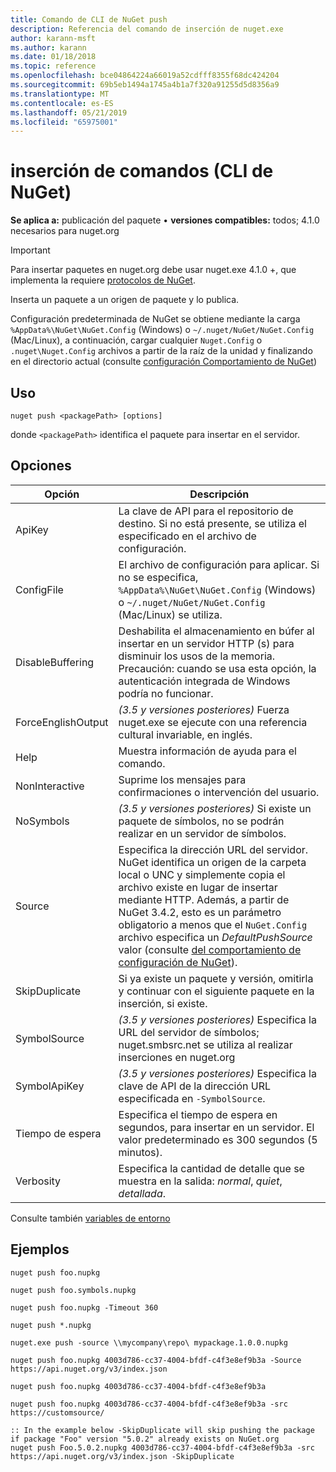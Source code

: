 ```yaml
---
title: Comando de CLI de NuGet push
description: Referencia del comando de inserción de nuget.exe
author: karann-msft
ms.author: karann
ms.date: 01/18/2018
ms.topic: reference
ms.openlocfilehash: bce04864224a66019a52cdfff8355f68dc424204
ms.sourcegitcommit: 69b5eb1494a1745a4b1a7f320a91255d5d8356a9
ms.translationtype: MT
ms.contentlocale: es-ES
ms.lasthandoff: 05/21/2019
ms.locfileid: "65975001"
---
```

# <a name="push-command-nuget-cli"></a>inserción de comandos (CLI de NuGet)

**Se aplica a:** publicación del paquete &bullet; **versiones compatibles:** todos; 4.1.0 necesarios para nuget.org

> [!Important]
> Para insertar paquetes en nuget.org debe usar nuget.exe 4.1.0 +, que implementa la requiere [protocolos de NuGet](../api/nuget-protocols.md).

Inserta un paquete a un origen de paquete y lo publica.

Configuración predeterminada de NuGet se obtiene mediante la carga `%AppData%\NuGet\NuGet.Config` (Windows) o `~/.nuget/NuGet/NuGet.Config` (Mac/Linux), a continuación, cargar cualquier `Nuget.Config` o `.nuget\Nuget.Config` archivos a partir de la raíz de la unidad y finalizando en el directorio actual (consulte [configuración Comportamiento de NuGet](../consume-packages/configuring-nuget-behavior.md))

## <a name="usage"></a>Uso

```cli
nuget push <packagePath> [options]
```

donde `<packagePath>` identifica el paquete para insertar en el servidor.

## <a name="options"></a>Opciones

| Opción | Descripción |
| --- | --- |
| ApiKey | La clave de API para el repositorio de destino. Si no está presente, se utiliza el especificado en el archivo de configuración. |
| ConfigFile | El archivo de configuración para aplicar. Si no se especifica, `%AppData%\NuGet\NuGet.Config` (Windows) o `~/.nuget/NuGet/NuGet.Config` (Mac/Linux) se utiliza.|
| DisableBuffering | Deshabilita el almacenamiento en búfer al insertar en un servidor HTTP (s) para disminuir los usos de la memoria. Precaución: cuando se usa esta opción, la autenticación integrada de Windows podría no funcionar. |
| ForceEnglishOutput | *(3.5 y versiones posteriores)*  Fuerza nuget.exe se ejecute con una referencia cultural invariable, en inglés. |
| Help | Muestra información de ayuda para el comando. |
| NonInteractive | Suprime los mensajes para confirmaciones o intervención del usuario. |
| NoSymbols | *(3.5 y versiones posteriores)*  Si existe un paquete de símbolos, no se podrán realizar en un servidor de símbolos. |
| Source | Especifica la dirección URL del servidor. NuGet identifica un origen de la carpeta local o UNC y simplemente copia el archivo existe en lugar de insertar mediante HTTP.  Además, a partir de NuGet 3.4.2, esto es un parámetro obligatorio a menos que el `NuGet.Config` archivo especifica un *DefaultPushSource* valor (consulte [del comportamiento de configuración de NuGet](../consume-packages/configuring-nuget-behavior.md)). |
| SkipDuplicate | Si ya existe un paquete y versión, omitirla y continuar con el siguiente paquete en la inserción, si existe. |
| SymbolSource | *(3.5 y versiones posteriores)*  Especifica la URL del servidor de símbolos; nuget.smbsrc.net se utiliza al realizar inserciones en nuget.org |
| SymbolApiKey | *(3.5 y versiones posteriores)*  Especifica la clave de API de la dirección URL especificada en `-SymbolSource`. |
| Tiempo de espera | Especifica el tiempo de espera en segundos, para insertar en un servidor. El valor predeterminado es 300 segundos (5 minutos). |
| Verbosity | Especifica la cantidad de detalle que se muestra en la salida: *normal*, *quiet*, *detallada*. |

Consulte también [variables de entorno](cli-ref-environment-variables.md)

## <a name="examples"></a>Ejemplos

```cli
nuget push foo.nupkg

nuget push foo.symbols.nupkg

nuget push foo.nupkg -Timeout 360

nuget push *.nupkg

nuget.exe push -source \\mycompany\repo\ mypackage.1.0.0.nupkg

nuget push foo.nupkg 4003d786-cc37-4004-bfdf-c4f3e8ef9b3a -Source https://api.nuget.org/v3/index.json

nuget push foo.nupkg 4003d786-cc37-4004-bfdf-c4f3e8ef9b3a

nuget push foo.nupkg 4003d786-cc37-4004-bfdf-c4f3e8ef9b3a -src https://customsource/

:: In the example below -SkipDuplicate will skip pushing the package if package "Foo" version "5.0.2" already exists on NuGet.org
nuget push Foo.5.0.2.nupkg 4003d786-cc37-4004-bfdf-c4f3e8ef9b3a -src https://api.nuget.org/v3/index.json -SkipDuplicate
```

